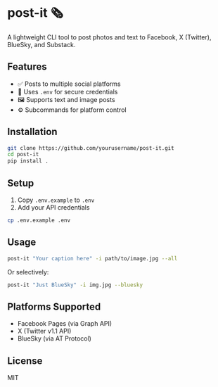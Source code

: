 # post-it 🗞️

A lightweight CLI tool to post photos and text to Facebook, X (Twitter), BlueSky, and Substack.

## Features

- ✅ Posts to multiple social platforms
- 🔐 Uses `.env` for secure credentials
- 🖼️ Supports text and image posts
- ⚙️ Subcommands for platform control

## Installation

```bash
git clone https://github.com/yourusername/post-it.git
cd post-it
pip install .
```

## Setup

1. Copy `.env.example` to `.env`
2. Add your API credentials

```bash
cp .env.example .env
```

## Usage

```bash
post-it "Your caption here" -i path/to/image.jpg --all
```

Or selectively:

```bash
post-it "Just BlueSky" -i img.jpg --bluesky
```

## Platforms Supported

- Facebook Pages (via Graph API)
- X (Twitter v1.1 API)
- BlueSky (via AT Protocol)

## License

MIT

